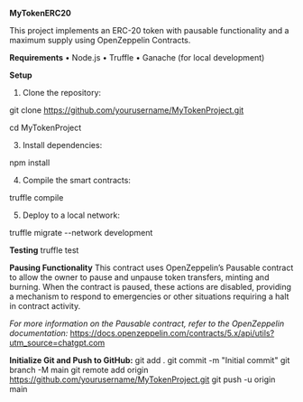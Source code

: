 **MyTokenERC20**

This project implements an ERC-20 token with pausable functionality and a maximum supply using OpenZeppelin Contracts.

**Requirements**
	•	Node.js
	•	Truffle
	•	Ganache (for local development)

**Setup**
1.	Clone the repository:

  git clone https://github.com/yourusername/MyTokenProject.git

  cd MyTokenProject

3.	Install dependencies:

   npm install

4.	Compile the smart contracts:

  truffle compile

5.	Deploy to a local network:

  truffle migrate --network development

**Testing**
  truffle test

**Pausing Functionality**
This contract uses OpenZeppelin’s Pausable contract to allow the owner to pause and unpause token transfers, minting and burning.
When the contract is paused, these actions are disabled, providing a mechanism to respond to emergencies or other situations 
requiring a halt in contract activity.

*For more information on the Pausable contract, refer to the OpenZeppelin documentation:*
https://docs.openzeppelin.com/contracts/5.x/api/utils?utm_source=chatgpt.com

**Initialize Git and Push to GitHub:**
git add .
git commit -m "Initial commit"
git branch -M main
git remote add origin https://github.com/yourusername/MyTokenProject.git
git push -u origin main
